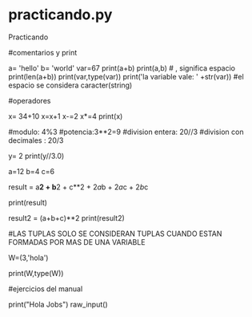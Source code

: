 # practicando.py
Practicando

#comentarios y print

a= 'hello'
b= 'world'
var=67
print(a+b)
print(a,b) #   ,   significa espacio
print(len(a+b))
print(var,type(var))
print('la variable vale: ' +str(var)) #el espacio se considera caracter(string)


#operadores

x= 34+10
x=x+1
x-=2
x*=4
print(x)

#modulo: 4%3
#potencia:3**2=9
#division entera: 20//3
#division con decimales : 20/3 


y= 2
print(y//3.0)

a=12
b=4
c=6

result = a**2 + b**2 + c**2 + 2*a*b + 2*a*c + 2*b*c

print(result)

result2 = (a+b+c)**2
print(result2)

#LAS TUPLAS SOLO SE CONSIDERAN TUPLAS CUANDO ESTAN FORMADAS POR MAS DE UNA VARIABLE

W=(3,'hola')

print(W,type(W))

#ejercicios del manual

print("Hola Jobs")
raw_input()

